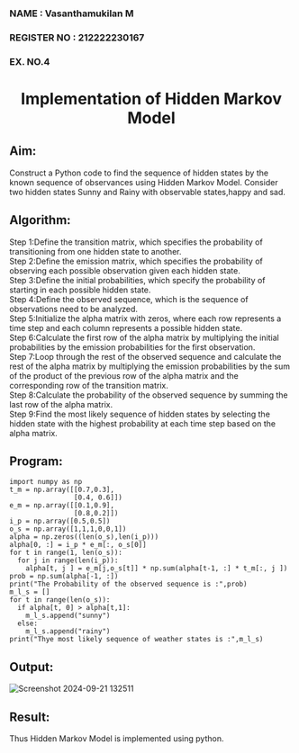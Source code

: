 <H3>NAME : Vasanthamukilan M</H3>
<H3>REGISTER NO : 212222230167</H3>
<H3>EX. NO.4</H3>
<H1 ALIGN =CENTER> Implementation of Hidden Markov Model</H1>

## Aim: 
Construct a Python code to find the sequence of hidden states by the known sequence of observances using Hidden Markov Model. Consider two hidden states Sunny and Rainy with observable states,happy and sad.

## Algorithm:

Step 1:Define the transition matrix, which specifies the probability of transitioning from  one hidden state to another.<br>
Step 2:Define the emission matrix, which specifies the probability of observing each possible observation given each hidden state.<br>
Step 3:Define the initial probabilities, which specify the probability of starting in each possible hidden state.<br>
Step 4:Define the observed sequence, which is the sequence of observations need to  be analyzed.<br>
Step 5:Initialize the alpha matrix with zeros, where each row represents a time step and each column represents a possible hidden state.<br>
Step 6:Calculate the first row of the alpha matrix by multiplying the initial  probabilities by the emission probabilities for the first observation.<br>
Step 7:Loop through the rest of the observed sequence and calculate the rest of the alpha matrix by multiplying the emission probabilities by the sum of the product of 
       the previous row of the alpha matrix and the corresponding row of the transition matrix.<br>
Step 8:Calculate the probability of the observed sequence by summing the last row of the alpha matrix.<br>
Step 9:Find the most likely sequence of hidden states by selecting the hidden state with the highest probability at each time step based on the alpha matrix.<br>

## Program:
```
import numpy as np
t_m = np.array([[0.7,0.3],
                [0.4, 0.6]])
e_m = np.array([[0.1,0.9],
                [0.8,0.2]])
i_p = np.array([0.5,0.5])
o_s = np.array([1,1,1,0,0,1])
alpha = np.zeros((len(o_s),len(i_p)))
alpha[0, :] = i_p * e_m[:, o_s[0]]
for t in range(1, len(o_s)):
  for j in range(len(i_p)):
    alpha[t, j ] = e_m[j,o_s[t]] * np.sum(alpha[t-1, :] * t_m[:, j ])
prob = np.sum(alpha[-1, :])
print("The Probability of the observed sequence is :",prob)
m_l_s = []
for t in range(len(o_s)):
  if alpha[t, 0] > alpha[t,1]:
    m_l_s.append("sunny")
  else:
    m_l_s.append("rainy")  
print("Thye most likely sequence of weather states is :",m_l_s)
```
## Output:
![Screenshot 2024-09-21 132511](https://github.com/user-attachments/assets/8e733b31-8b2c-407f-84a3-8eb55c564b8c)

## Result:
Thus Hidden Markov Model is implemented using python.
